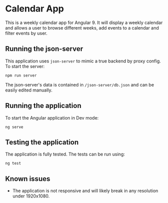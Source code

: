 # Calendar App

This is a weekly calendar app for Angular 9. It will display a weekly calendar and allows 
a user to browse different weeks, add events to a calendar and filter events by user.


## Running the json-server

This application uses `json-server` to mimic a true backend by proxy config. To start the server:

```
npm run server
```

The json-server's data is contained in `/json-server/db.json` and can be easily edited manually.

## Running the application

To start the Angular application in Dev mode:
```
ng serve
```

## Testing the application

The application is fully tested. The tests can be run using:
```
ng test
```

## Known issues

* The application is not responsive and will likely break in any resolution under 1920x1080.

